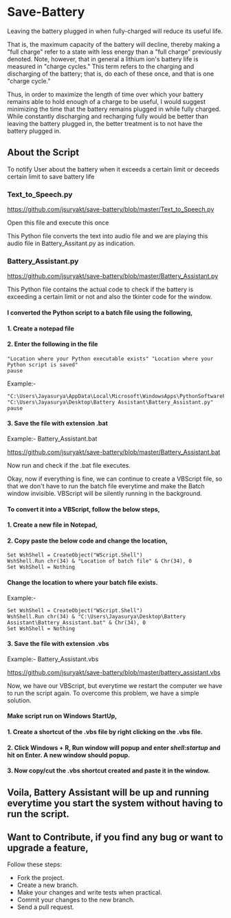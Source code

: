 # Save-Battery

Leaving the battery plugged in when fully-charged will reduce its useful life. 

That is, the maximum capacity of the battery will decline, thereby making a "full charge" refer to a state with less energy than a "full charge" previously denoted.  Note, however, that in general a lithium ion's battery life is measured in "charge cycles." This term refers to the charging and discharging of the battery; that is, do each of these once, and that is one "charge cycle." 

Thus, in order to maximize the length of time over which your battery remains able to hold enough of a charge to be useful, I would suggest minimizing the time that the battery remains plugged in while fully charged. While constantly discharging and recharging fully would be better than leaving the battery plugged in, the better treatment is to not have the battery plugged in.

## About the Script

To notify User about the battery when it exceeds a certain limit or deceeds certain limit to save battery life

### Text_to_Speech.py
https://github.com/jsuryakt/save-battery/blob/master/Text_to_Speech.py

Open this file and execute this once

This Python file converts the text into audio file and we are playing this audio file in Battery_Assitant.py as indication.
### Battery_Assistant.py
https://github.com/jsuryakt/save-battery/blob/master/Battery_Assistant.py

This Python file contains the actual code to check if the battery is exceeding a certain limit or not and also the tkinter code for the window.

#### I converted the Python script to a batch file using the following,
#### 1. Create a notepad file
#### 2. Enter the following in the file
```
"Location where your Python executable exists" "Location where your Python script is saved"
pause
```
Example:-
```
"C:\Users\Jayasurya\AppData\Local\Microsoft\WindowsApps\PythonSoftwareFoundation.Python.3.8_qbz5n2kfra8p0\python.exe" "C:\Users\Jayasurya\Desktop\Battery Assistant\Battery_Assistant.py"
pause
```
#### 3. Save the file with extension .bat

 Example:- Battery_Assistant.bat
 
 https://github.com/jsuryakt/save-battery/blob/master/Battery_Assistant.bat
 
Now run and check if the .bat file executes.

Okay, now if everything is fine, we can continue to create a VBScript file, so that we don't have to run the batch file everytime and make the Batch window invisible. VBScript will be silently running in the background.

#### To convert it into a VBScript, follow the below steps,
#### 1. Create a new file in Notepad,
#### 2. Copy paste the below code and change the location,
```
Set WshShell = CreateObject("WScript.Shell") 
WshShell.Run chr(34) & "Location of batch file" & Chr(34), 0
Set WshShell = Nothing
```
#### Change the location to where your batch file exists.

Example:-
```
Set WshShell = CreateObject("WScript.Shell") 
WshShell.Run chr(34) & "C:\Users\Jayasurya\Desktop\Battery Assistant\Battery_Assistant.bat" & Chr(34), 0
Set WshShell = Nothing
```
#### 3. Save the file with extension .vbs

Example:- Battery_Assistant.vbs

https://github.com/jsuryakt/save-battery/blob/master/battery_assistant.vbs

Now, we have our VBScript, but everytime we restart the computer we have to run the script again.
To overcome this problem, we have a simple solution.

#### Make script run on Windows StartUp,
#### 1. Create a shortcut of the .vbs file by right clicking on the .vbs file.
#### 2. Click Windows + R, Run window will popup and enter *shell:startup* and hit on Enter. A new window should popup.
#### 3. Now copy/cut the .vbs shortcut created and paste it in the window.

## Voila, Battery Assistant will be up and running everytime you start the system without having to run the script.
## Want to Contribute, if you find any bug or want to upgrade a feature,
Follow these steps:
- Fork the project.
- Create a new branch.
- Make your changes and write tests when practical.
- Commit your changes to the new branch.
- Send a pull request.
